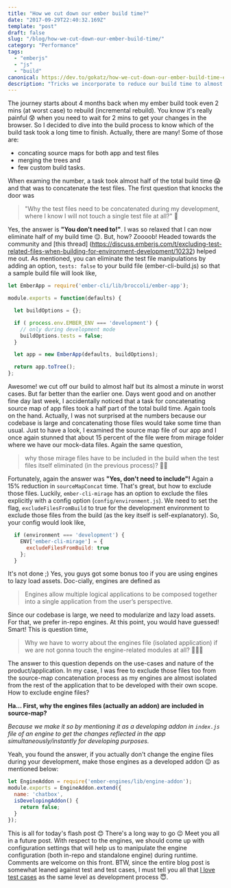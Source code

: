 ```yaml
---
title: "How we cut down our ember build time?"
date: "2017-09-29T22:40:32.169Z"
template: "post"
draft: false
slug: "/blog/how-we-cut-down-our-ember-build-time/"
category: "Performance"
tags:
  - "emberjs"
  - "js"
  - "build"
canonical: https://dev.to/gokatz/how-we-cut-down-our-ember-build-time-ehh
description: "Tricks we incorporate to reduce our build time to almost half"
---
```


The journey starts about 4 months back when my ember build took even 2 mins (at worst case) to rebuild (incremental rebuild). You know it's really painful 😰 when you need to wait for 2 mins to get your changes in the browser. So I decided to dive into the build process to know which of the build task took a long time to finish. Actually, there are many! Some of those are:
- concating source maps for both app and test files
- merging the trees and
- few custom build tasks.

When examing the number, a task took almost half of the total build time 😱 and that was to concatenate the test files. The first question that knocks the door was 

>"Why the test files need to be concatenated during my development, where I know I will not touch a single test file at all?" 🤔

Yes, the answer is **"You don't need to!"**. I was so relaxed that I can now eliminate half of my build time 😌. But, how? Zoooob! Headed towards the community and [this thread] (https://discuss.emberjs.com/t/excluding-test-related-files-when-building-for-environment-development/10232) helped me out. As mentioned, you can eliminate the test file manipulations by adding an option, `tests: false` to your build file (ember-cli-build.js) so that a sample build file will look like, 

```js
let EmberApp = require('ember-cli/lib/broccoli/ember-app');

module.exports = function(defaults) {

  let buildOptions = {};

  if ( process.env.EMBER_ENV === 'development') {
    // only during development mode
    buildOptions.tests = false;
  }

  let app = new EmberApp(defaults, buildOptions);

  return app.toTree();
};
```

Awesome! we cut off our build to almost half but its almost a minute in worst cases. But far better than the earlier one. Days went good and on another fine day last week, I accidentally noticed that a task for concatenating source map of app files took a half part of the total build time. Again tools on the hand. Actually, I was not surprised at the numbers because our codebase is large and concatenating those files would take some time than usual. Just to have a look, I examined the source map file of our app and I once again stunned that about 15 percent of the file were from mirage folder where we have our mock-data files. Again the same question,

>why those mirage files have to be included in the build when the test files itself eliminated (in the previous process)? 🤔🤔

Fortunately, again the answer was **"Yes, don't need to include"!** Again a 15% reduction in `sourceMapConcat` time. That's great, but how to exclude those files. Luckily, `ember-cli-mirage` has an option to exclude the files explicitly with a config option (`config/environment.js`). We need to set the flag, `excludeFilesFromBuild` to true for the development environment to exclude those files from the build (as the key itself is self-explanatory). So, your config would look like, 

```js
  if (environment === 'development') {
    ENV['ember-cli-mirage'] = {
      excludeFilesFromBuild: true
    };
  }
```

It's not done ;) Yes, you guys got some bonus too if you are using engines to lazy load assets. Doc-cially, engines are defined as 

>Engines allow multiple logical applications to be composed together into a single application from the user’s perspective.

Since our codebase is large, we need to modularize and lazy load assets. For that, we prefer in-repo engines. At this point, you would have guessed! Smart! This is question time,

>Why we have to worry about the engines file (isolated application) if we are not gonna touch the engine-related modules at all? 🤔🤔🤔

The answer to this question depends on the use-cases and nature of the product/application. In my case, I was free to exclude those files too from the source-map concatenation process as my engines are almost isolated from the rest of the application that to be developed with their own scope. How to exclude engine files? 

**Ha... First, why the engines files (actually an addon) are included in source-map?**

_Because we make it so by mentioning it as a developing addon in `index.js` file of an engine to get the changes reflected in the app simultaneously/instantly for developing purposes._

Yeah, you found the answer, if you actually don't change the engine files during your development, make those engines as a developed addon 😉 as mentioned below:

```js
let EngineAddon = require('ember-engines/lib/engine-addon');
module.exports = EngineAddon.extend({
  name: 'chatbox',
  isDevelopingAddon() {
    return false;
  }
});
```

This is all for today's flash post 😊 There's a long way to go 😉 Meet you all in a future post. With respect to the engines, we should come up with configuration settings that will help us to manipulate the engine configuration (both in-repo and standalone engine) during runtime. Comments are welcome on this front. BTW, since the entire blog post is somewhat leaned against test and test cases, I must tell you all that [I love test cases](/blog//why-the-hell-i-need-test-cases/) as the same level as development process 😇.